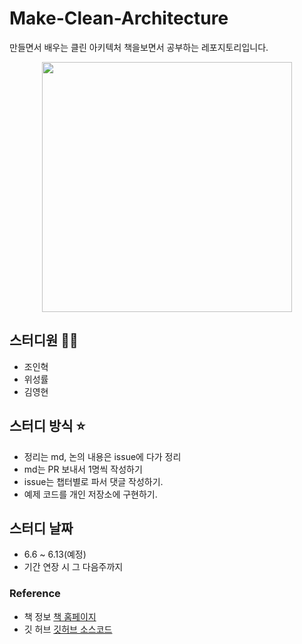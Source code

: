 # Make-Clean-Architecture
만들면서 배우는 클린 아키텍처 책을보면서 공부하는 레포지토리입니다.

<p align="center">
<img src="https://user-images.githubusercontent.com/28949213/172140507-b7eb899d-ca7a-4af6-bb85-b2bcc6065024.jpeg" width="400" />
</p>

## 스터디원 🏃‍♀️
- 조인혁
- 위성률
- 김영현

## 스터디 방식 ⭐️
- 정리는 md, 논의 내용은 issue에 다가 정리
- md는 PR 보내서 1명씩 작성하기
- issue는 챕터별로 파서 댓글 작성하기.
- 예제 코드를 개인 저장소에 구현하기.

## 스터디 날짜 
- 6.6 ~ 6.13(예정)
- 기간 연장 시 그 다음주까지

### Reference
- 책 정보 [책 홈페이지](https://wikibook.co.kr/clean-architecture/)
- 깃 허브 [깃허브 소스코드](https://github.com/wikibook/clean-architecture)

